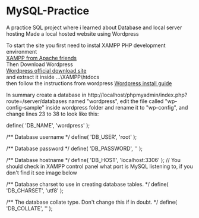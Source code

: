 # MySQL-Practice
A practice SQL project where i learned about Database and local server hosting
Made a local hosted website using Wordpress  


To start the site you first need to instal XAMPP PHP development environment  
[XAMPP from Apache friends](https://www.apachefriends.org/)  
Then Download Wordpress  
[Wordpress official download site](https://wordpress.org/download/)  
and extract it inside ...\XAMPP\htdocs<br />
then follow the instructions from wordpress [Wordpress install guide](https://wordpress.org/support/article/how-to-install-wordpress/)

In summary create a database in http://localhost/phpmyadmin/index.php?route=/server/databases named "wordpress", edit the file called "wp-config-sample" inside wordpress folder and rename it to "wp-config", and change lines 23 to 38 to look like this:

define( 'DB_NAME', 'wordpress' );

/** Database username */
define( 'DB_USER', 'root' );

/** Database password */
define( 'DB_PASSWORD', '' );

/** Database hostname */
define( 'DB_HOST', 'localhost:3306' ); // You should check in XAMPP control panel what port is MySQL listening to, if you don't find it see image below

/** Database charset to use in creating database tables. */
define( 'DB_CHARSET', 'utf8' );

/** The database collate type. Don't change this if in doubt. */
define( 'DB_COLLATE', '' );
